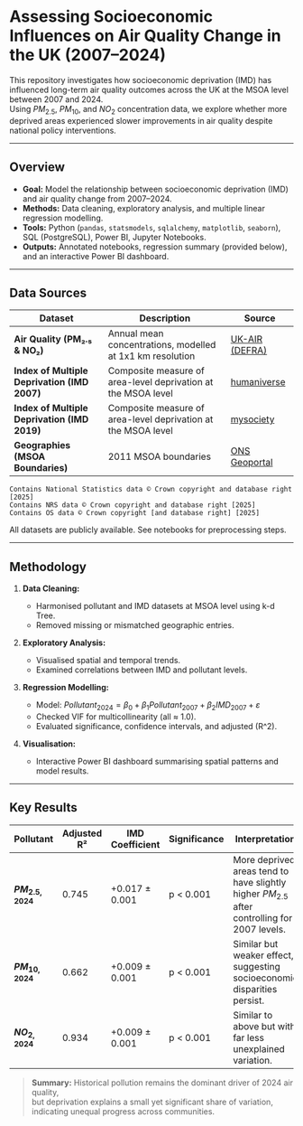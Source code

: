 # Assessing Socioeconomic Influences on Air Quality Change in the UK (2007–2024)

This repository investigates how socioeconomic deprivation (IMD) has influenced long-term air quality outcomes across the UK at the MSOA level between 2007 and 2024.  
Using $PM_{2.5}$, $PM_{10}$, and $NO_{2}$ concentration data, we explore whether more deprived areas experienced slower improvements in air quality despite national policy interventions.

---

## Overview

- **Goal:** Model the relationship between socioeconomic deprivation (IMD) and air quality change from 2007–2024.  
- **Methods:** Data cleaning, exploratory analysis, and multiple linear regression modelling.  
- **Tools:** Python (`pandas`, `statsmodels`, `sqlalchemy`, `matplotlib`, `seaborn`), SQL (PostgreSQL), Power BI, Jupyter Notebooks.  
- **Outputs:** Annotated notebooks, regression summary (provided below), and an interactive Power BI dashboard.


---

## Data Sources

| Dataset | Description | Source |
|----------|--------------|---------|
| **Air Quality (PM₂.₅ & NO₂)** | Annual mean concentrations, modelled at 1x1 km  resolution | [UK-AIR (DEFRA)](https://uk-air.defra.gov.uk/data/pcm-data) |
| **Index of Multiple Deprivation (IMD 2007)** | Composite measure of area-level deprivation at the MSOA level | [humaniverse](https://humaniverse.r-universe.dev/IMD) |
| **Index of Multiple Deprivation (IMD 2019)** | Composite measure of area-level deprivation at the MSOA level | [mysociety](https://research.mysociety.org/sites/imd2019/about/) |
| **Geographies (MSOA Boundaries)** | 2011 MSOA boundaries | [ONS Geoportal](https://statistics.ukdataservice.ac.uk/dataset/2011-census-geography-boundaries-middle-layer-super-output-areas-and-intermediate-zones/resource/50432737-a23a-4ec7-8258-ff962e1fdcca) |
    Contains National Statistics data © Crown copyright and database right [2025]
    Contains NRS data © Crown copyright and database right [2025]
    Contains OS data © Crown copyright [and database right] [2025]

All datasets are publicly available. See notebooks for preprocessing steps.

---

## Methodology

1. **Data Cleaning:**  
   - Harmonised pollutant and IMD datasets at MSOA level using k-d Tree.  
   - Removed missing or mismatched geographic entries.

2. **Exploratory Analysis:**  
   - Visualised spatial and temporal trends.  
   - Examined correlations between IMD and pollutant levels.

3. **Regression Modelling:**  
   - Model: $Pollutant_{2024} = \beta_{0} + \beta_{1} Pollutant_{2007} + \beta_{2} IMD_{2007} + \varepsilon$
   - Checked VIF for multicollinearity (all ≈ 1.0).  
   - Evaluated significance, confidence intervals, and adjusted \(R^2\).

4. **Visualisation:**  
   - Interactive Power BI dashboard summarising spatial patterns and model results.

---

## Key Results

| Pollutant | Adjusted R² | IMD Coefficient | Significance | Interpretation |
|------------|--------------|-----------------|---------------|----------------|
| **$PM_{2.5,2024}$** | 0.745 | +0.017 ± 0.001 | p < 0.001 | More deprived areas tend to have slightly higher $PM_{2.5}$ after controlling for 2007 levels. |
| **$PM_{10,2024}$** | 0.662 | +0.009 ± 0.001 | p < 0.001 | Similar but weaker effect, suggesting socioeconomic disparities persist. |
| **$NO_{2,2024}$** | 0.934 | +0.009 ± 0.001 | p < 0.001 | Similar to above but with far less unexplained variation. |

> **Summary:** Historical pollution remains the dominant driver of 2024 air quality,  
> but deprivation explains a small yet significant share of variation, indicating unequal progress across communities.
